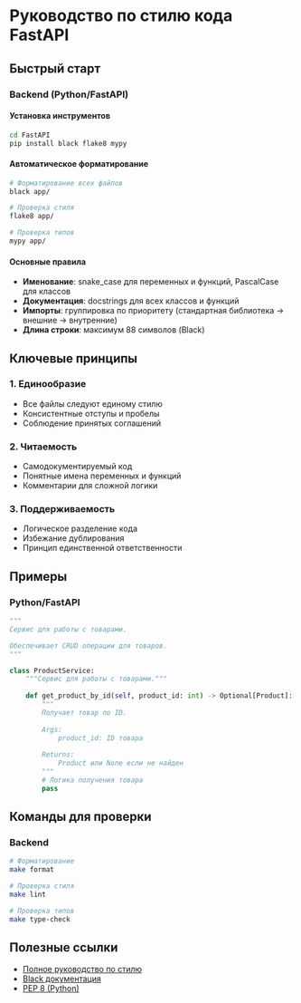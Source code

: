 # Руководство по стилю кода FastAPI

## Быстрый старт

### Backend (Python/FastAPI)

#### Установка инструментов
```bash
cd FastAPI
pip install black flake8 mypy
```

#### Автоматическое форматирование
```bash
# Форматирование всех файлов
black app/

# Проверка стиля
flake8 app/

# Проверка типов
mypy app/
```

#### Основные правила
- **Именование**: snake_case для переменных и функций, PascalCase для классов
- **Документация**: docstrings для всех классов и функций
- **Импорты**: группировка по приоритету (стандартная библиотека → внешние → внутренние)
- **Длина строки**: максимум 88 символов (Black)

## Ключевые принципы

### 1. Единообразие
- Все файлы следуют единому стилю
- Консистентные отступы и пробелы
- Соблюдение принятых соглашений

### 2. Читаемость
- Самодокументируемый код
- Понятные имена переменных и функций
- Комментарии для сложной логики

### 3. Поддерживаемость
- Логическое разделение кода
- Избежание дублирования
- Принцип единственной ответственности

## Примеры

### Python/FastAPI
```python
"""
Сервис для работы с товарами.

Обеспечивает CRUD операции для товаров.
"""

class ProductService:
    """Сервис для работы с товарами."""
    
    def get_product_by_id(self, product_id: int) -> Optional[Product]:
        """
        Получает товар по ID.
        
        Args:
            product_id: ID товара
            
        Returns:
            Product или None если не найден
        """
        # Логика получения товара
        pass
```

## Команды для проверки

### Backend
```bash
# Форматирование
make format

# Проверка стиля
make lint

# Проверка типов
make type-check
```

## Полезные ссылки

- [Полное руководство по стилю](./CODE_STYLE_GUIDE.md)
- [Black документация](https://black.readthedocs.io/)
- [PEP 8 (Python)](https://www.python.org/dev/peps/pep-0008/)
